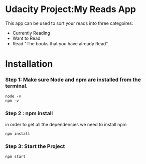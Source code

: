 # Udacity Project:My Reads App

This app can be used to sort your reads into three categoires:

- Currently Reading
- Want to Read
- Read "The books that you have already Read"

# Installation

### Step 1: Make sure Node and npm are installed from the terminal.

```
node -v
npm -v
```

### Step 2 : npm install

in order to get all the dependencies we need to install npm

```
npm install
```

### Step 3: Start the Project

```
npm start
```
